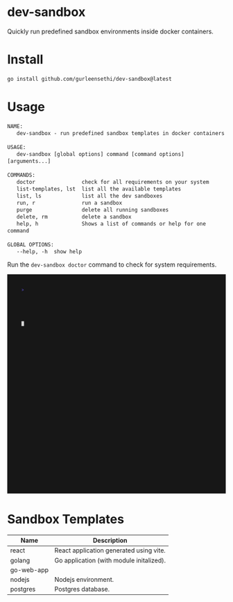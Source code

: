 # dev-sandbox

Quickly run predefined sandbox environments inside docker containers.

# Install

```bash
go install github.com/gurleensethi/dev-sandbox@latest
```

# Usage

```text
NAME:
   dev-sandbox - run predefined sandbox templates in docker containers

USAGE:
   dev-sandbox [global options] command [command options] [arguments...]

COMMANDS:
   doctor               check for all requirements on your system
   list-templates, lst  list all the available templates
   list, ls             list all the dev sandboxes
   run, r               run a sandbox
   purge                delete all running sandboxes
   delete, rm           delete a sandbox
   help, h              Shows a list of commands or help for one command

GLOBAL OPTIONS:
   --help, -h  show help
```

Run the `dev-sandbox doctor` command to check for system requirements.

<img alt="Welcome to VHS" src="https://raw.githubusercontent.com/gurleensethi/dev-sandbox/main/out.gif" />

# Sandbox Templates

| Name | Description |
| ---- | ----------- |
| react | React application generated using vite.
| golang | Go application (with module initalized).
| go-web-app |  |
| nodejs | Nodejs environment.
| postgres | Postgres database.
